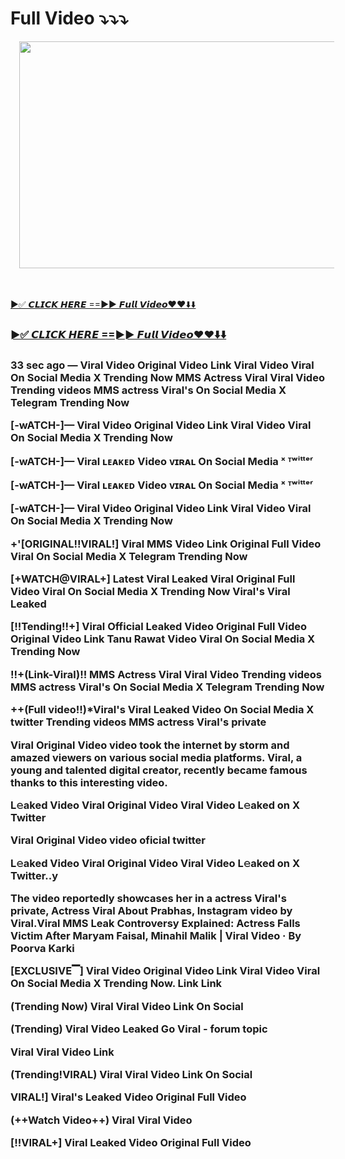 # Full Video ⤵️⤵️⤵️

<p></p><div class="separator" style="clear: both; text-align: center;"><a href="https://leakedvidiohd.blogspot.com/" imageanchor="1" style="margin-left: 1em; margin-right: 1em;"><img border="0" data-original-height="1080" data-original-width="1900" height="363" src="https://blogger.googleusercontent.com/img/b/R29vZ2xl/AVvXsEgVeidLL6ymfeW-cKAP4y4CLmPVZ9PPh2ynVquPPgHpZTbQjONVjsanWU4Jrh3gUeng55ju37HNL8vWfPNNX6CRPi3opmk0wrHKnNdyjxh806IQvUR-SamulbuUwij13Ezc0nIaj8_EGBzGfzbRa36oJ-3-KOWDN0wha3JXiiJQoONnYQJjgA-kVOfRERFB/w640-h363/47f4f435c227df4d25da8238cb85c73cbf3739f9.jpeg" width="640" /></a></div><br />&nbsp;<p></p>

</h3><a href="https://leakedvidiohd.blogspot.com/">►✅ 𝘾𝙇𝙄𝘾𝙆 𝙃𝙀𝙍𝙀 ==►► 𝙁𝙪𝙡𝙡 𝙑𝙞𝙙𝙚𝙤❤️❤️⬇️⬇️​</a><h3

</h3><a href="https://leakedvidiohd.blogspot.com/">►✅ 𝘾𝙇𝙄𝘾𝙆 𝙃𝙀𝙍𝙀 ==►► 𝙁𝙪𝙡𝙡 𝙑𝙞𝙙𝙚𝙤❤️❤️⬇️⬇️​</a><h3

33 sec ago — Viral Video Original Video Link Viral Video Viral On Social Media X Trending Now MMS Actress Viral Viral Video Trending videos MMS actress Viral's On Social Media X Telegram Trending Now

[-wATCH-]— Viral Video Original Video Link Viral Video Viral On Social Media X Trending Now

[-wATCH-]— Viral ʟᴇᴀᴋᴇᴅ Video ᴠɪʀᴀʟ On Social Media ˣ ᵀʷⁱᵗᵗᵉʳ

[-wATCH-]— Viral ʟᴇᴀᴋᴇᴅ Video ᴠɪʀᴀʟ On Social Media ˣ ᵀʷⁱᵗᵗᵉʳ

[-wATCH-]— Viral Video Original Video Link Viral Video Viral On Social Media X Trending Now

+'[ORIGINAL!!VIRAL!] Viral MMS Video Link Original Full Video Viral On Social Media X Telegram Trending Now

[+WATCH@VIRAL+] Latest Viral Leaked Viral Original Full Video Viral On Social Media X Trending Now Viral's Viral Leaked

[!!Tending!!+] Viral Official Leaked Video Original Full Video Original Video Link Tanu Rawat Video Viral On Social Media X Trending Now

!!+(Link-Viral)!! MMS Actress Viral Viral Video Trending videos MMS actress Viral's On Social Media X Telegram Trending Now

++(Full video!!)*Viral's Viral Leaked Video On Social Media X twitter Trending videos MMS actress Viral's private

Viral Original Video video took the internet by storm and amazed viewers on various social media platforms. Viral, a young and talented digital creator, recently became famous thanks to this interesting video.

L𝚎aked Video Viral Original Video Viral Video L𝚎aked on X Twitter

Viral Original Video video oficial twitter

L𝚎aked Video Viral Original Video Viral Video L𝚎aked on X Twitter..y

The video reportedly showcases her in a actress Viral's private, Actress Viral About Prabhas, Instagram video by Viral.Viral MMS Leak Controversy Explained: Actress Falls Victim After Maryam Faisal, Minahil Malik | Viral Video · By Poorva Karki

[EXCLUSIVE▔] Viral Video Original Video Link Viral Video Viral On Social Media X Trending Now. Link Link

(Trending Now) Viral Viral Video Link On Social

(Trending) Viral Video Leaked Go Viral - forum topic

Viral Viral Video Link

(Trending!VIRAL) Viral Viral Video Link On Social

VIRAL!] Viral's Leaked Video Original Full Video

(++Watch Video++) Viral Viral Video

[!!VIRAL+] Viral Leaked Video Original Full Video
